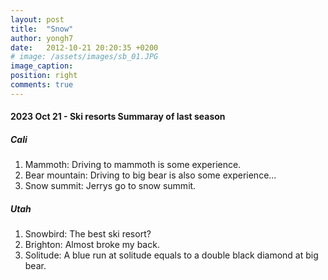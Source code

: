 ```yaml
---
layout: post
title:  "Snow"
author: yongh7
date:   2012-10-21 20:20:35 +0200
# image: /assets/images/sb_01.JPG
image_caption: 
position: right
comments: true
---
```


#### 2023 Oct 21 - Ski resorts Summaray of last season

##### Cali
1. Mammoth: Driving to mammoth is some experience.
2. Bear mountain: Driving to big bear is also some experience...
3. Snow summit: Jerrys go to snow summit.

##### Utah
1. Snowbird: The best ski resort?
2. Brighton: Almost broke my back.
3. Solitude: A blue run at solitude equals to a double black diamond at big bear.
